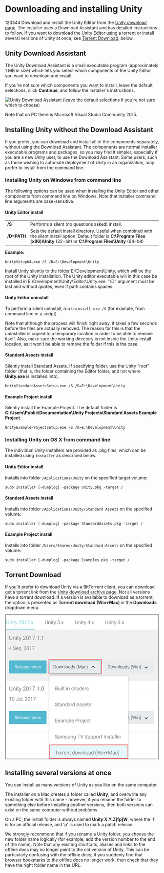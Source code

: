 # Downloading and installing Unity
123344
Download and install the Unity Editor from the [Unity download page](http://unity3d.com/download). 
The installer uses a Download Assistant and has detailed instructions to follow. If you want to download the Unity Editor using a torrent or install several versions of Unity at once, see [Torrent Download](#TorrentDownload), below.

## Unity Download Assistant

The Unity Download Assistant is a small executable program (approximately 1 MB in size) which lets you select which components of the Unity Editor you want to download and install.

If you're not sure which components you want to install, leave the default selections, click **Continue**, and follow the installer's instructions. 

![Unity Download Assistant (leave the default selections if you're not sure which to choose)](../uploads/Main/UnityDownloadAssistant_v52_75.png)

Note that on PC there is Microsoft Visual Studio Community 2015.

###


## Installing Unity without the Download Assistant

If you prefer, you can download and install all of the components separately, without using the Download Assistant. The components are normal installer executable programs and packages, so you may find it simpler, especially if you are a new Unity user, to use the Download Assistant. Some users, such as those wishing to automate deployment of Unity in an organization, may prefer to install from the command line.

### Installing Unity on Windows from command line

The following options can be used when installing the Unity Editor and other components from command line on Windows. Note that installer command line arguments are case-sensitive.

#### Unity Editor install

| | |
|:---|:---|
|**/S**|Performs a silent (no questions asked) install.|
|**/D=PATH**|Sets the default install directory. Useful when combined with the silent install option. Default folder is **C:\Program Files (x86)\Unity** (32-bit) or **C:\Program Files\Unity** (64-bit)|

**Example:**

```
UnitySetup64.exe /S /D=E:\Development\Unity
```

Install Unity silently to the folder E:\Development\Unity, which will be the root of the Unity installation. The Unity editor executable will in this case be installed in E:\Development\Unity\Editor\Unity.exe. "/D" argument must be last and without quotes, even if path contains spaces.

#### Unity Editor uninstall

To perform a silent uninstall, run `Uninstall.exe /S` (for example, from command line or a script).

Note that although the process will finish right away, it takes a few seconds before the files are actually removed. The reason for this is that the uninstaller is copied to a temporary location in order to be able to remove itself. Also, make sure the working directory is not inside the Unity install location, as it won't be able to remove the folder if this is the case.

#### Standard Assets install

Silently install Standard Assets. If specifying folder, use the Unity "root" folder (that is, the folder containing the Editor folder, and not where **Unity.exe** is installed into).

```
UnityStandardAssetsSetup.exe /S /D=E:\Development\Unity
```

#### Example Project install

Silently install the Example Project. The default folder is **C:\Users\Public\Documentation\Unity Projects\Standard Assets Example Project**.

```
UnityExampleProjectSetup.exe /S /D=E:\Development\Unity
```


### Installing Unity on OS X from command line

The individual Unity installers are provided as .pkg files, which can be installed using `installer` as described below.

#### Unity Editor install

Installs into folder `/Applications/Unity` on the specified target volume:

```
sudo installer [-dumplog] -package Unity.pkg -target /
```

#### Standard Assets install

Installs into folder `/Applications/Unity/Standard Assets` on the specified volume:

```
sudo installer [-dumplog] -package StandardAssets.pkg -target /
```

#### Example Project install

Installs into folder `/Users/Shared/Unity/Standard-Assets` on the specified volume:

```
sudo installer [-dumplog] -package Examples.pkg -target /
```



## Torrent Download

If you'd prefer to download Unity via a BitTorrent client, you can download get a torrent link from the [Unity download archive page](http://unity3d.com/get-unity/download/archive). Not all versions have a torrent download. If a version is available to download as a torrent, the option is presented as **Torrent download (Win+Mac)** in the **Downloads** dropdown menu.

![Downloading Unity via a Torrent](../uploads/Main/InstallingUnityTorrentDownload.png)


## Installing several versions at once

You can install as many versions of Unity as you like on the same computer. 

The installer on a Mac creates a folder called **Unity**, and overwrite any existing folder with this name -  however, if you rename the folder to something else before installing another versions, then both versions can exist on the same computer without problems. 

On a PC, the install folder is always named **Unity X.Y.Z[fp]W**, where the 'f' is for an official release, and 'p' is used to mark a patch release.

We strongly recommend that if you rename a Unity folder, you choose the new folder name logically (for example, add the version number to the end of the name). Note that any existing shortcuts, aliases and links to the offline docs may no longer point to the old version of Unity. This can be particularly confusing with the offline docs; if you suddenly find that browser bookmarks to the offline docs no longer work, then check that they have the right folder name in the URL.
